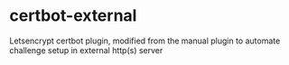 # certbot-external
Letsencrypt certbot plugin, modified from the manual plugin to automate challenge setup in external http(s) server
